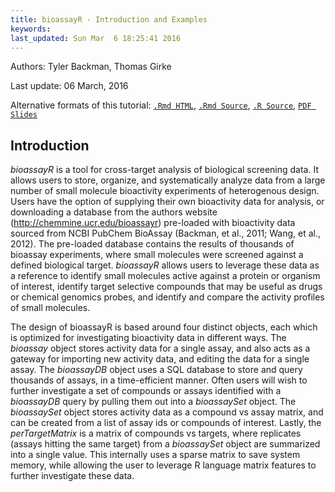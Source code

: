 ```yaml
---
title: bioassayR - Introduction and Examples 
keywords: 
last_updated: Sun Mar  6 18:25:41 2016
---
```

Authors: Tyler Backman, Thomas Girke

Last update: 06 March, 2016 

Alternative formats of this tutorial:
[`.Rmd HTML`](http://girke.bioinformatics.ucr.edu/manuals/vignettes/bioassayR/bioassayR.html), 
[`.Rmd Source`](http://girke.bioinformatics.ucr.edu/manuals/vignettes/bioassayR/bioassayR.Rmd), 
[`.R Source`](http://girke.bioinformatics.ucr.edu/manuals/vignettes/bioassayR/bioassayR.R), 
[`PDF Slides`](http://biocluster.ucr.edu/~tbackman/chem_workshop/ht_screen.pdf)

## Introduction

*bioassayR* is a tool for cross-target analysis of biological screening data. It allows users to store, organize, and
systematically analyze data from a large number of small molecule bioactivity experiments of heterogenous design. 
Users have the option of supplying their own bioactivity
data for analysis, or downloading a database from the authors website (<http://chemmine.ucr.edu/bioassayr>) pre-loaded with bioactivity data sourced from NCBI PubChem BioAssay (Backman, et al., 2011; Wang, et al., 2012).
The pre-loaded database contains the results of thousands of bioassay experiments, where small molecules were screened against a defined biological target.
*bioassayR* allows users to leverage these data as a reference to 
identify small molecules active against a protein or organism of interest, identify target selective compounds that may be useful as drugs or chemical genomics probes, and identify and compare the activity profiles of small molecules.

The design of bioassayR is based around four distinct objects, each which
is optimized for investigating bioactivity data in different ways.
The *bioassay* object stores activity data for a single assay, and also acts as
a gateway for importing new activity data, and editing the data for a single assay.
The *bioassayDB* object uses a SQL database to store and query thousands of
assays, in a time-efficient manner. Often users will wish to further investigate
a set of compounds or assays identified with a *bioassayDB* query by pulling
them out into a *bioassaySet* object. The *bioassaySet*
object stores activity data as a compound vs assay matrix, and can be created 
from a list of assay ids or compounds of interest. Lastly, the *perTargetMatrix* 
is a matrix of compounds vs targets, where replicates (assays hitting the same
target) from a *bioassaySet* object are summarized into a single value. 
This internally uses a sparse matrix
to save system memory, while allowing the user to leverage R language matrix features to
further investigate these data.

